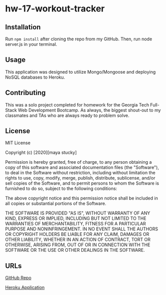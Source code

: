 # hw-17-workout-tracker

## Installation 
Run `npm install` after cloning the repo from my GitHub. Then, run node server.js in your terminal. 

## Usage
This application was designed to utilize Mongo/Mongoose and deploying NoSQL databases to Heroku. 

## Contributing 
This was a solo project completed for homework for the Georgia Tech Full-Stack Web Development Bootcamp. As always, the biggest shout-out to my classmates and TAs who are always ready to problem solve.

## License

MIT License

Copyright (c) [2020][maya stucky]

Permission is hereby granted, free of charge, to any person obtaining a copy of this software and associated documentation files (the "Software"), to deal in the Software without restriction, including without limitation the rights to use, copy, modify, merge, publish, distribute, sublicense, and/or sell copies of the Software, and to permit persons to whom the Software is furnished to do so, subject to the following conditions:

The above copyright notice and this permission notice shall be included in all copies or substantial portions of the Software.

THE SOFTWARE IS PROVIDED "AS IS", WITHOUT WARRANTY OF ANY KIND, EXPRESS OR IMPLIED, INCLUDING BUT NOT LIMITED TO THE WARRANTIES OF MERCHANTABILITY, FITNESS FOR A PARTICULAR PURPOSE AND NONINFRINGEMENT. IN NO EVENT SHALL THE AUTHORS OR COPYRIGHT HOLDERS BE LIABLE FOR ANY CLAIM, DAMAGES OR OTHER LIABILITY, WHETHER IN AN ACTION OF CONTRACT, TORT OR OTHERWISE, ARISING FROM, OUT OF OR IN CONNECTION WITH THE SOFTWARE OR THE USE OR OTHER DEALINGS IN THE SOFTWARE.

## URLs

[GitHub Repo](https://github.com/mayastucky/hw-17-workout-tracker)

[Heroku Application](https://peaceful-fortress-41231.herokuapp.com/)